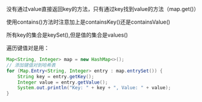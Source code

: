 没有通过value直接返回key的方法，只有通过key找到value的方法（map.get()）

使用contains()方法时注意加上是containsKey()还是containsValue()

所有key的集合是keySet(),但是值的集合是values()

遍历键值对是用：

```java
Map<String, Integer> map = new HashMap<>();
// 添加键值对到哈希表
for (Map.Entry<String, Integer> entry : map.entrySet()) {
    String key = entry.getKey();
    Integer value = entry.getValue();
    System.out.println("Key: " + key + ", Value: " + value);
}
```
